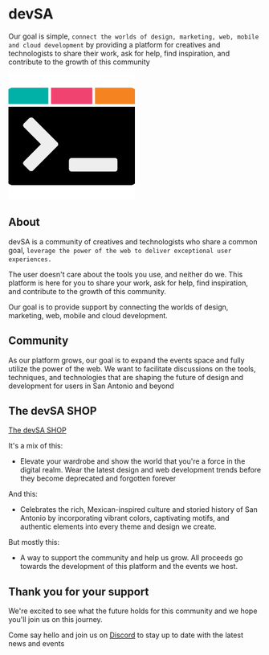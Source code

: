 # devSA

Our goal is simple, `connect the worlds of design, marketing, web, mobile and cloud development` by providing a platform for creatives and technologists to share their work, ask for help, find inspiration, and contribute to the growth of this community

<img src="./app/components/images/events/devsa.png" style="width: 50%;">

## About

devSA is a community of creatives and technologists who share a common goal, `leverage the power of the web to deliver exceptional user experiences.`

The user doesn't care about the tools you use, and neither do we. This platform is here for you to share your work, ask for help, find inspiration, and contribute to the growth of this community.

Our goal is to provide support by connecting the worlds of design, marketing, web, mobile and cloud development.

## Community

As our platform grows, our goal is to expand the events space and fully utilize the power of the web. We want to facilitate discussions on the tools, techniques, and technologies that are shaping the future of design and development for users in San Antonio and beyond

## The devSA SHOP

[The devSA SHOP](https://www.devsanantonio.shop)

It's a mix of this:

-   Elevate your wardrobe and show the world that you're a force in the digital realm. Wear the latest design and web development trends before they become deprecated and forgotten forever

And this:

-   Celebrates the rich, Mexican-inspired culture and storied history of San Antonio by incorporating vibrant colors, captivating motifs, and authentic elements into every theme and design we create.

But mostly this:

-   A way to support the community and help us grow. All proceeds go towards the development of this platform and the events we host.

## Thank you for your support

We're excited to see what the future holds for this community and we hope you'll join us on this journey.

Come say hello and join us on [Discord](https://discord.gg/f3gnmjScW3) to stay up to date with the latest news and events
